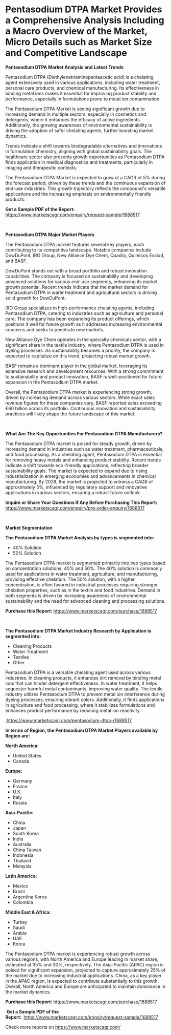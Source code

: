 <p><h1>Pentasodium DTPA Market Provides a Comprehensive Analysis Including a Macro Overview of the Market, Micro Details such as Market Size and Competitive Landscape</h1></p><p><strong>Pentasodium DTPA Market Analysis and Latest Trends</strong></p>
<p><p>Pentasodium DTPA (Diethylenetriaminepentaacetic acid) is a chelating agent extensively used in various applications, including water treatment, personal care products, and chemical manufacturing. Its effectiveness in binding metal ions makes it essential for improving product stability and performance, especially in formulations prone to metal ion contamination.</p><p>The Pentasodium DTPA Market is seeing significant growth due to increasing demand in multiple sectors, especially in cosmetics and detergents, where it enhances the efficacy of active ingredients. Additionally, the growing awareness of environmental sustainability is driving the adoption of safer chelating agents, further boosting market dynamics. </p><p>Trends indicate a shift towards biodegradable alternatives and innovations in formulation chemistry, aligning with global sustainability goals. The healthcare sector also presents growth opportunities as Pentasodium DTPA finds application in medical diagnostics and treatments, particularly in imaging and therapeutic contexts.</p><p>The Pentasodium DTPA Market is expected to grow at a CAGR of 5% during the forecast period, driven by these trends and the continuous expansion of end-use industries. This growth trajectory reflects the compound's versatile applications and the increasing emphasis on environmentally friendly products.</p></p>
<p><strong>Get a Sample PDF of the Report:&nbsp;</strong> <a href="https://www.marketscagr.com/enquiry/request-sample/1688517?utm_campaign=2483&utm_medium=2&utm_source=Github&utm_content=ia&utm_term=01042025&utm_id=pentasodium-dtpa">https://www.marketscagr.com/enquiry/request-sample/1688517</a></p>
<p>&nbsp;</p>
<p><strong>Pentasodium DTPA Major Market Players</strong></p>
<p><p>The Pentasodium DTPA market features several key players, each contributing to its competitive landscape. Notable companies include DowDuPont, IRO Group, New Alliance Dye Chem, Quadra, Quimicos Essiod, and BASF. </p><p>DowDuPont stands out with a broad portfolio and robust innovation capabilities. The company is focused on sustainability and developing advanced solutions for various end-use segments, enhancing its market growth potential. Recent trends indicate that the market demand for Pentasodium DTPA in water treatment and agricultural sectors is driving solid growth for DowDuPont.</p><p>IRO Group specializes in high-performance chelating agents, including Pentasodium DTPA, catering to industries such as agriculture and personal care. The company has been expanding its product offerings, which positions it well for future growth as it addresses increasing environmental concerns and seeks to penetrate new markets.</p><p>New Alliance Dye Chem operates in the specialty chemicals sector, with a significant share in the textile industry, where Pentasodium DTPA is used in dyeing processes. As sustainability becomes a priority, the company is expected to capitalize on this trend, projecting robust market growth.</p><p>BASF remains a dominant player in the global market, leveraging its extensive research and development resources. With a strong commitment to sustainability and product innovation, BASF is well-positioned for future expansion in the Pentasodium DTPA market.</p><p>Overall, the Pentasodium DTPA market is experiencing strong growth, driven by increasing demand across various sectors. While exact sales revenue figures for these companies vary, BASF reported sales exceeding €60 billion across its portfolio. Continuous innovation and sustainability practices will likely shape the future landscape of this market.</p></p>
<p>&nbsp;</p>
<p><strong>What Are The Key Opportunities For Pentasodium DTPA Manufacturers?</strong></p>
<p><p>The Pentasodium DTPA market is poised for steady growth, driven by increasing demand in industries such as water treatment, pharmaceuticals, and food processing. As a chelating agent, Pentasodium DTPA is essential for removing heavy metals and enhancing product stability. Recent trends indicate a shift towards eco-friendly applications, reflecting broader sustainability goals. The market is expected to expand due to rising industrialization in emerging economies and advancements in chemical manufacturing. By 2028, the market is projected to witness a CAGR of approximately 5%, influenced by regulatory support and innovative applications in various sectors, ensuring a robust future outlook.</p></p>
<p><strong>Inquire or Share Your Questions If Any Before Purchasing This Report:</strong> <a href="https://www.marketscagr.com/enquiry/pre-order-enquiry/1688517?utm_campaign=2483&utm_medium=2&utm_source=Github&utm_content=ia&utm_term=01042025&utm_id=pentasodium-dtpa">https://www.marketscagr.com/enquiry/pre-order-enquiry/1688517</a></p>
<p>&nbsp;</p>
<p><strong>Market Segmentation</strong></p>
<p><strong>The Pentasodium DTPA Market Analysis by types is segmented into:</strong></p>
<p><ul><li>40% Solution</li><li>50% Solution</li></ul></p>
<p><p>The Pentasodium DTPA market is segmented primarily into two types based on concentration solutions: 40% and 50%. The 40% solution is commonly used for applications in water treatment, agriculture, and manufacturing, providing effective chelation. The 50% solution, with a higher concentration, is often favored in industrial processes requiring stronger chelation properties, such as in the textile and food industries. Demand in both segments is driven by increasing awareness of environmental sustainability and the need for advanced cleaning and processing solutions.</p></p>
<p><strong>Purchase this Report:&nbsp;</strong><a href="https://www.marketscagr.com/purchase/1688517?utm_campaign=2483&utm_medium=2&utm_source=Github&utm_content=ia&utm_term=01042025&utm_id=pentasodium-dtpa">https://www.marketscagr.com/purchase/1688517</a></p>
<p>&nbsp;</p>
<p><strong>The Pentasodium DTPA Market Industry Research by Application is segmented into:</strong></p>
<p><ul><li>Cleaning Products</li><li>Water Treatment</li><li>Textiles</li><li>Other</li></ul></p>
<p><p>Pentasodium DTPA is a versatile chelating agent used across various industries. In cleaning products, it enhances dirt removal by binding metal ions that can hinder detergent effectiveness. In water treatment, it helps sequester harmful metal contaminants, improving water quality. The textile industry utilizes Pentasodium DTPA to prevent metal ion interference during dyeing processes, ensuring vibrant colors. Additionally, it finds applications in agriculture and food processing, where it stabilizes formulations and enhances product performance by reducing metal ion reactivity.</p></p>
<p><a href="https://www.marketscagr.com/pentasodium-dtpa-r1688517?utm_campaign=2483&utm_medium=2&utm_source=Github&utm_content=ia&utm_term=01042025&utm_id=pentasodium-dtpa">&nbsp;https://www.marketscagr.com/pentasodium-dtpa-r1688517</a></p>
<p><strong>In terms of Region, the Pentasodium DTPA Market Players available by Region are:</strong></p>
<p>
    <p> <strong> North America: </strong>
        <ul>
            <li>United States</li>
            <li>Canada</li>
        </ul>
        </p> 
    <p> <strong> Europe: </strong>
        <ul>
            <li>Germany</li>
            <li>France</li>
            <li>U.K.</li>
            <li>Italy</li>
            <li>Russia</li>
        </ul>
        </p> 
    <p> <strong> Asia-Pacific: </strong>
        <ul>
            <li>China</li>
            <li>Japan</li>
            <li>South Korea</li>
            <li>India</li>
            <li>Australia</li>
            <li>China Taiwan</li>
            <li>Indonesia</li>
            <li>Thailand</li>
            <li>Malaysia</li>
        </ul>
        </p> 
    <p> <strong> Latin America: </strong>
        <ul>
            <li>Mexico</li>
            <li>Brazil</li>
            <li>Argentina Korea</li>
            <li>Colombia</li>
        </ul>
        </p> 
    <p> <strong> Middle East & Africa: </strong>
        <ul>
            <li>Turkey</li>
            <li>Saudi</li>
            <li>Arabia</li>
            <li>UAE</li>
            <li>Korea</li>
        </ul>
    </p>
    </p>
<p><p>The Pentasodium DTPA market is experiencing robust growth across various regions, with North America and Europe leading in market share, estimated at 35% and 30%, respectively. The Asia-Pacific (APAC) region is poised for significant expansion, projected to capture approximately 25% of the market due to increasing industrial applications. China, as a key player in the APAC region, is expected to contribute substantially to this growth. Overall, North America and Europe are anticipated to maintain dominance in the market dynamics.</p></p>
<p><strong>Purchase this Report: </strong><a href="https://www.marketscagr.com/purchase/1688517?utm_campaign=2483&utm_medium=2&utm_source=Github&utm_content=ia&utm_term=01042025&utm_id=pentasodium-dtpa">https://www.marketscagr.com/purchase/1688517</a></p>
<p>&nbsp;<strong>Get a Sample PDF of the Report:&nbsp;&nbsp;</strong><a href="https://www.marketscagr.com/enquiry/request-sample/1688517?utm_campaign=2483&utm_medium=2&utm_source=Github&utm_content=ia&utm_term=01042025&utm_id=pentasodium-dtpa">https://www.marketscagr.com/enquiry/request-sample/1688517</a></p>
<p><strong></strong></p>
<p>Check more reports on <a href="https://www.marketscagr.com/?utm_campaign=2483&utm_medium=2&utm_source=Github&utm_content=ia&utm_term=01042025&utm_id=pentasodium-dtpa">https://www.marketscagr.com/</a></p>